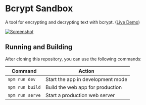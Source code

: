 # Bcrypt Sandbox

A tool for encrypting and decrypting text with bcrypt. ([Live Demo](https://felladrin.github.io/bcrypt-sandbox/index.html))

[![Screenshot](screenshot.png)](https://felladrin.github.io/bcrypt-sandbox/index.html)

## Running and Building

After cloning this repository, you can use the following commands:

| Command         | Action                            |
| --------------- | --------------------------------- |
| `npm run dev`   | Start the app in development mode |
| `npm run build` | Build the web app for production  |
| `npm run serve` | Start a production web server     |
